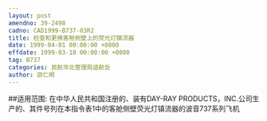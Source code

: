 ```yaml
---
layout: post
amendno: 39-2498
cadno: CAD1999-B737-03R2
title: 检查和更换客舱侧壁上的荧光灯镇流器
date: 1999-04-01 00:00:00 +0800
effdate: 1999-03-18 00:00:00 +0800
tag: B737
categories: 民航华北管理局适航处
author: 邵仁明
---
```


##适用范围:
在中华人民共和国注册的、装有DAY-RAY PRODUCTS，INC.公司生产的、其件号列在本指令表1中的客舱侧壁荧光灯镇流器的波音737系列飞机

